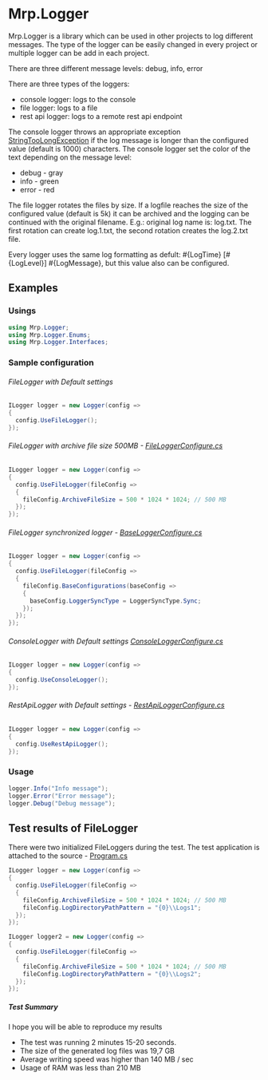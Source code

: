 # Mrp.Logger

Mrp.Logger is a library which can be used in other projects to log different messages. The type of the logger can be easily changed in every project or multiple logger can be add in each project.


There are three different message levels: debug, info, error


There are three types of the loggers:
 * console logger: logs to the console
 * file logger: logs to a file
 * rest api logger: logs to a remote rest api endpoint


The console logger throws an appropriate exception [StringTooLongException](https://github.com/miklosa/Mrp.Logger/blob/main/Mrp.Logger/Mrp.Logger/ConsoleLogger/Exceptions/StringTooLongException.cs) if the log message is longer than the configured value (default is 1000) characters. The console logger set the color of the text depending on the message level:
* debug - gray
* info - green
* error - red

The file logger rotates the files by size. If a logfile reaches the size of the configured value (default is 5k) it can be archived and the logging can be continued with the original filename.
E.g.: original log name is: log.txt. The first rotation can create log.1.txt, the second rotation creates the log.2.txt file.

Every logger uses the same log formatting as defult: #{LogTime} [#{LogLevel}] #{LogMessage}, but this value also can be configured.


## Examples

### Usings
```csharp
using Mrp.Logger;
using Mrp.Logger.Enums;
using Mrp.Logger.Interfaces;
```

### Sample configuration
###### FileLogger with Default settings
```csharp
ILogger logger = new Logger(config =>
{
  config.UseFileLogger();
});
```
###### FileLogger with archive file size 500MB - [FileLoggerConfigure.cs](https://github.com/miklosa/Mrp.Logger/blob/main/Mrp.Logger/Mrp.Logger/FileLogger/Configure/FileLoggerConfigure.cs)
```csharp
ILogger logger = new Logger(config =>
{
  config.UseFileLogger(fileConfig =>
  {
    fileConfig.ArchiveFileSize = 500 * 1024 * 1024; // 500 MB
  });
});
```
###### FileLogger synchronized logger - [BaseLoggerConfigure.cs](https://github.com/miklosa/Mrp.Logger/blob/main/Mrp.Logger/Mrp.Logger/BaseLogger/Configure/BaseLoggerConfigure.cs)
```csharp
ILogger logger = new Logger(config =>
{
  config.UseFileLogger(fileConfig =>
  {
    fileConfig.BaseConfigurations(baseConfig =>
    {
      baseConfig.LoggerSyncType = LoggerSyncType.Sync;
    });
  });
});
```

###### ConsoleLogger with Default settings [ConsoleLoggerConfigure.cs](https://github.com/miklosa/Mrp.Logger/blob/main/Mrp.Logger/Mrp.Logger/ConsoleLogger/Configure/ConsoleLoggerConfigure.cs)
```csharp
ILogger logger = new Logger(config =>
{
  config.UseConsoleLogger();
});
```
###### RestApiLogger with Default settings - [RestApiLoggerConfigure.cs](https://github.com/miklosa/Mrp.Logger/blob/main/Mrp.Logger/Mrp.Logger/RestApiLogger/Configure/RestApiLoggerConfigure.cs)
```csharp
ILogger logger = new Logger(config =>
{
  config.UseRestApiLogger();
});
```

### Usage
```csharp
logger.Info("Info message");
logger.Error("Error message");
logger.Debug("Debug message");
```


## Test results of FileLogger
There were two initialized FileLoggers during the test. The test application is attached to the source - [Program.cs](https://github.com/miklosa/Mrp.Logger/blob/main/Mrp.Logger/Test/TestFileLogger/Program.cs)
```csharp
ILogger logger = new Logger(config =>
{
  config.UseFileLogger(fileConfig =>
  {
    fileConfig.ArchiveFileSize = 500 * 1024 * 1024; // 500 MB
    fileConfig.LogDirectoryPathPattern = "{0}\\Logs1";
  });
});

ILogger logger2 = new Logger(config =>
{
  config.UseFileLogger(fileConfig =>
  {
    fileConfig.ArchiveFileSize = 500 * 1024 * 1024; // 500 MB
    fileConfig.LogDirectoryPathPattern = "{0}\\Logs2";
  });
});
```
##### Test Summary
I hope you will be able to reproduce my results
* The test was running 2 minutes 15-20 seconds.
* The size of the generated log files was 19,7 GB
* Average writing speed was higher than 140 MB / sec
* Usage of RAM was less than 210 MB
